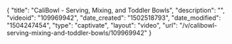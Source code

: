 {
    "title": "CaliBowl - Serving, Mixing, and Toddler Bowls",
    "description": "",
    "videoid": "109969942",
    "date_created": "1502518793",
    "date_modified": "1504247454",
    "type": "captivate",
    "layout": "video",
    "url": "\/v\/calibowl-serving-mixing-and-toddler-bowls\/109969942"
}